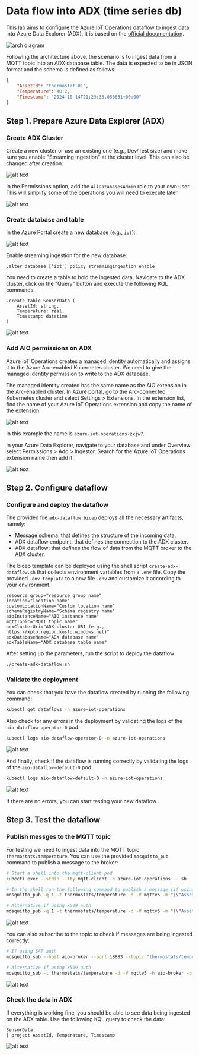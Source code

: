 # Data flow into ADX (time series db)

This lab aims to configure the Azure IoT Operations dataflow to ingest data into Azure Data Explorer (ADX). It is based on the [official documentation](https://learn.microsoft.com/en-us/azure/iot-operations/connect-to-cloud/howto-configure-adx-endpoint).

![arch diagram](docs/assets/architecture.png)

Following the architecture above, the scenario is to ingest data from a MQTT topic into an ADX database table. The data is expected to be in JSON format and the schema is defined as follows:

```json
{
    "AssetId": "thermostat-01",
    "Temperature": 40.2,
    "Timestamp": "2024-10-14T21:29:33.050631+00:00"
}
```


## Step 1. Prepare Azure Data Explorer (ADX)

### Create ADX Cluster

Create a new cluster or use an existing one (e.g., Dev/Test size) and make sure you enable "Streaming ingestion" at the cluster level. This can also be changed after creation:

![alt text](docs/assets/ingestion.png)

In the Permissions option, add the `AllDatabasesAdmin` role to your own user. This will simplify some of the operations you will need to execute later.

![alt text](docs/assets/left-hand-menu.png)


### Create database and table

In the Azure Portal create a new database (e.g., `iot`):

![alt text](docs/assets/db.png)

Enable streaming ingestion for the new database:

```kql	
.alter database ['iot'] policy streamingingestion enable
```

You need to create a table to hold the ingested data. Navigate to the ADX cluster, click on the "Query" button and execute the following KQL commands:

```kql	
.create table SensorData (
    AssetId: string,
    Temperature: real,
    Timestamp: datetime
)
```

![alt text](docs/assets/table.png)


### Add AIO permissions on ADX

Azure IoT Operations creates a managed identity automatically and assigns it to the Azure Arc-enabled Kubernetes cluster. We need to give the managed identity permission to write to the ADX database.

The managed identity created has the same name as the AIO extension in the Arc-enabled cluster. In Azure portal, go to the Arc-connected Kubernetes cluster and select Settings > Extensions. In the extension list, find the name of your Azure IoT Operations extension and copy the name of the extension.

![alt text](docs/assets/extensions.png)

In this example the name is `azure-iot-operations-zxjw7`.

In your Azure Data Explorer, navigate to your database and under Overview select Permissions > Add > Ingestor. Search for the Azure IoT Operations extension name then add it.

![alt text](docs/assets/permissions.png)


## Step 2. Configure dataflow

### Configure and deploy the dataflow

The provided file `adx-dataflow.bicep` deploys all the necessary artifacts, namely:
- Message schema: that defines the structure of the incoming data.
- ADX dataflow endpoint: that defines the connection to the ADX cluster.
- ADX dataflow: that defines the flow of data from the MQTT broker to the ADX cluster.

The bicep template can be deployed using the shell script `create-adx-dataflow.sh` that collects environment variables from a `.env` file. Copy the provided `.env.template` to a new file `.env` and customize it according to your environment.

```
resource_group="resource group name"
location="location name"
customLocationName="Custom location name"
schemaRegistryName="Schema registry name"
aioInstanceName="AIO instance name"
mqttTopic="MQTT topic name"
adxClusterUri="ADX cluster URI (e.g., https://xpto.region.kusto.windows.net)"
adxDatabaseName="ADX database name"
adxTableName="ADX database table name"
```

After setting up the parameters, run the script to deploy the dataflow:

```bash
./create-adx-dataflow.sh
```

### Validate the deployment

You can check that you have the dataflow created by running the following command:

```bash
kubectl get dataflows -n azure-iot-operations
```

Also check for any errors in the deployment by validating the logs of the `aio-dataflow-operator-0` pod:

```bash
kubectl logs aio-dataflow-operator-0 -n azure-iot-operations
```

![alt text](docs/assets/operator.png)

And finally, check if the dataflow is running correctly by validating the logs of the `aio-dataflow-default-0` pod:

```bash
kubectl logs aio-dataflow-default-0 -n azure-iot-operations
```

![alt text](docs/assets/dataflow.png)

If there are no errors, you can start testing your new dataflow.


## Step 3. Test the dataflow

### Publish messges to the MQTT topic

For testing we need to ingest data into the MQTT topic `thermostats/temperature`. You can use the provided `mosquitto_pub` command to publish a message to the broker:

```bash
# Start a shell into the mqtt-client pod
kubectl exec --stdin --tty mqtt-client -n azure-iot-operations -- sh

# In the shell run the following command to publish a message (if using SAT auth)
mosquitto_pub -q 1 -t thermostats/temperature -d -V mqttv5 -m "{\"AssetId\":\"thermostat-01\",\"Temperature\":40.2,\"Timestamp\":\"2024-10-14T21:29:33.050631+00:00\"}" -i thermostat -h aio-broker -p 18883 --cafile /var/run/certs/ca.crt -D CONNECT authentication-method 'K8S-SAT' -D CONNECT authentication-data $(cat /var/run/secrets/tokens/broker-sat)

# Alternative if using x509 auth
mosquitto_pub -q 1 -t thermostats/temperature -d -V mqttv5 -m "{\"AssetId\":\"thermostat-01\",\"Temperature\":40.2,\"Timestamp\":\"2024-10-14T21:29:33.050631+00:00\"}" -i thermostat -h aio-broker -p 18883 --cert /tmp/foo.crt --key /tmp/foo.key --cafile /tmp/chain_server_client.pem
```

![alt text](docs/assets/publish.png)

You can also subscribe to the topic to check if messages are being ingested correctly:

```bash
# If using SAT auth
mosquitto_sub --host aio-broker --port 18883 --topic "thermostats/temperature" -v --debug --cafile /var/run/certs/ca.crt -D CONNECT authentication-method 'K8S-SAT' -D CONNECT authentication-data $(cat /var/run/secrets/tokens/broker-sat)

# Alternative if using x509 auth
mosquitto_sub -t thermostats/temperature -d -V mqttv5 -h aio-broker -p 18883 --cert /tmp/foo.crt --key /tmp/foo.key --cafile /tmp/chain_server_client.pem
```

![alt text](docs/assets/subscribe.png)

### Check the data in ADX

If everything is working fine, you should be able to see data being ingested on the ADX table. Use the following KQL query to check the data:

```kql
SensorData
| project AssetId, Temperature, Timestamp
```

![alt text](docs/assets/output.png)
